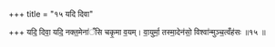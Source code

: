 +++
title = "१५ यदि दिवा"

+++
यदि॒ दिवा॒ यदि॒ नक्त॒मेना॑ँसि चकृ॒मा व॒यम्। वा॒युर्मा॒ तस्मा॒देन॑सो॒ विश्वा॑न्मुञ्च॒त्वँह॑सः ॥१५ ॥